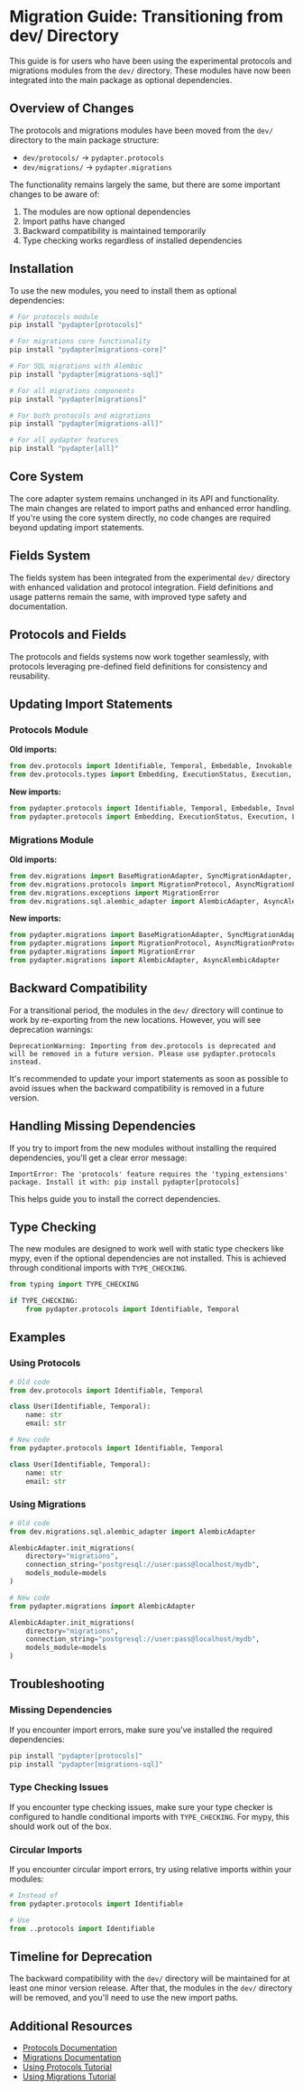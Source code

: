 # Migration Guide: Transitioning from dev/ Directory

This guide is for users who have been using the experimental protocols and
migrations modules from the `dev/` directory. These modules have now been
integrated into the main package as optional dependencies.

## Overview of Changes

The protocols and migrations modules have been moved from the `dev/` directory
to the main package structure:

- `dev/protocols/` → `pydapter.protocols`
- `dev/migrations/` → `pydapter.migrations`

The functionality remains largely the same, but there are some important changes
to be aware of:

1. The modules are now optional dependencies
2. Import paths have changed
3. Backward compatibility is maintained temporarily
4. Type checking works regardless of installed dependencies

## Installation

To use the new modules, you need to install them as optional dependencies:

```bash
# For protocols module
pip install "pydapter[protocols]"

# For migrations core functionality
pip install "pydapter[migrations-core]"

# For SQL migrations with Alembic
pip install "pydapter[migrations-sql]"

# For all migrations components
pip install "pydapter[migrations]"

# For both protocols and migrations
pip install "pydapter[migrations-all]"

# For all pydapter features
pip install "pydapter[all]"
```

## Core System

The core adapter system remains unchanged in its API and functionality. The main
changes are related to import paths and enhanced error handling. If you're using
the core system directly, no code changes are required beyond updating import
statements.

## Fields System

The fields system has been integrated from the experimental `dev/` directory
with enhanced validation and protocol integration. Field definitions and usage
patterns remain the same, with improved type safety and documentation.

## Protocols and Fields

The protocols and fields systems now work together seamlessly, with protocols
leveraging pre-defined field definitions for consistency and reusability.

## Updating Import Statements

### Protocols Module

**Old imports:**

```python
from dev.protocols import Identifiable, Temporal, Embedable, Invokable, Event
from dev.protocols.types import Embedding, ExecutionStatus, Execution, Log
```

**New imports:**

```python
from pydapter.protocols import Identifiable, Temporal, Embedable, Invokable, Event
from pydapter.protocols import Embedding, ExecutionStatus, Execution, Log
```

### Migrations Module

**Old imports:**

```python
from dev.migrations import BaseMigrationAdapter, SyncMigrationAdapter, AsyncMigrationAdapter
from dev.migrations.protocols import MigrationProtocol, AsyncMigrationProtocol
from dev.migrations.exceptions import MigrationError
from dev.migrations.sql.alembic_adapter import AlembicAdapter, AsyncAlembicAdapter
```

**New imports:**

```python
from pydapter.migrations import BaseMigrationAdapter, SyncMigrationAdapter, AsyncMigrationAdapter
from pydapter.migrations import MigrationProtocol, AsyncMigrationProtocol
from pydapter.migrations import MigrationError
from pydapter.migrations import AlembicAdapter, AsyncAlembicAdapter
```

## Backward Compatibility

For a transitional period, the modules in the `dev/` directory will continue to
work by re-exporting from the new locations. However, you will see deprecation
warnings:

```
DeprecationWarning: Importing from dev.protocols is deprecated and will be removed in a future version. Please use pydapter.protocols instead.
```

It's recommended to update your import statements as soon as possible to avoid
issues when the backward compatibility is removed in a future version.

## Handling Missing Dependencies

If you try to import from the new modules without installing the required
dependencies, you'll get a clear error message:

```
ImportError: The 'protocols' feature requires the 'typing_extensions' package. Install it with: pip install pydapter[protocols]
```

This helps guide you to install the correct dependencies.

## Type Checking

The new modules are designed to work well with static type checkers like mypy,
even if the optional dependencies are not installed. This is achieved through
conditional imports with `TYPE_CHECKING`.

```python
from typing import TYPE_CHECKING

if TYPE_CHECKING:
    from pydapter.protocols import Identifiable, Temporal
```

## Examples

### Using Protocols

```python
# Old code
from dev.protocols import Identifiable, Temporal

class User(Identifiable, Temporal):
    name: str
    email: str

# New code
from pydapter.protocols import Identifiable, Temporal

class User(Identifiable, Temporal):
    name: str
    email: str
```

### Using Migrations

```python
# Old code
from dev.migrations.sql.alembic_adapter import AlembicAdapter

AlembicAdapter.init_migrations(
    directory="migrations",
    connection_string="postgresql://user:pass@localhost/mydb",
    models_module=models
)

# New code
from pydapter.migrations import AlembicAdapter

AlembicAdapter.init_migrations(
    directory="migrations",
    connection_string="postgresql://user:pass@localhost/mydb",
    models_module=models
)
```

## Troubleshooting

### Missing Dependencies

If you encounter import errors, make sure you've installed the required
dependencies:

```bash
pip install "pydapter[protocols]"
pip install "pydapter[migrations-sql]"
```

### Type Checking Issues

If you encounter type checking issues, make sure your type checker is configured
to handle conditional imports with `TYPE_CHECKING`. For mypy, this should work
out of the box.

### Circular Imports

If you encounter circular import errors, try using relative imports within your
modules:

```python
# Instead of
from pydapter.protocols import Identifiable

# Use
from ..protocols import Identifiable
```

## Timeline for Deprecation

The backward compatibility with the `dev/` directory will be maintained for at
least one minor version release. After that, the modules in the `dev/` directory
will be removed, and you'll need to use the new import paths.

## Additional Resources

- [Protocols Documentation](protocols.md)
- [Migrations Documentation](migrations.md)
- [Using Protocols Tutorial](tutorials/using_protocols.md)
- [Using Migrations Tutorial](tutorials/using_migrations.md)
